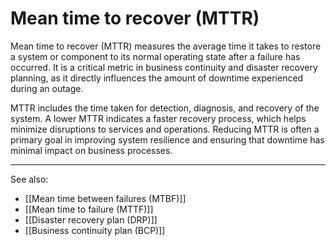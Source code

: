 
# Mean time to recover (MTTR)

Mean time to recover (MTTR) measures the average time it takes to restore a system or component to its normal operating state after a failure has occurred. It is a critical metric in business continuity and disaster recovery planning, as it directly influences the amount of downtime experienced during an outage.

MTTR includes the time taken for detection, diagnosis, and recovery of the system. A lower MTTR indicates a faster recovery process, which helps minimize disruptions to services and operations. Reducing MTTR is often a primary goal in improving system resilience and ensuring that downtime has minimal impact on business processes.

---

See also:

- [[Mean time between failures (MTBF)]]
- [[Mean time to failure (MTTF)]]
- [[Disaster recovery plan (DRP)]]
- [[Business continuity plan (BCP)]]